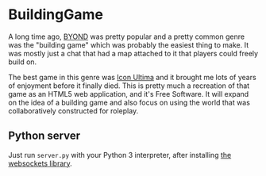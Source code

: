 # BuildingGame
A long time ago, [BYOND](http://www.byond.com/) was pretty popular and a pretty common genre was the "building game" which was probably the easiest thing to make. It was mostly just a chat that had a map attached to it that players could freely build on.

The best game in this genre was [Icon Ultima](www.byond.com/games/enigmaster2002/iconultima) and it brought me lots of years of enjoyment before it finally died. This is pretty much a recreation of that game as an HTML5 web application, and it's Free Software. It will expand on the idea of a building game and also focus on using the world that was collaboratively constructed for roleplay.

Python server
-------------
Just run `server.py` with your Python 3 interpreter, after installing [the websockets library](https://pypi.python.org/pypi/websockets).
